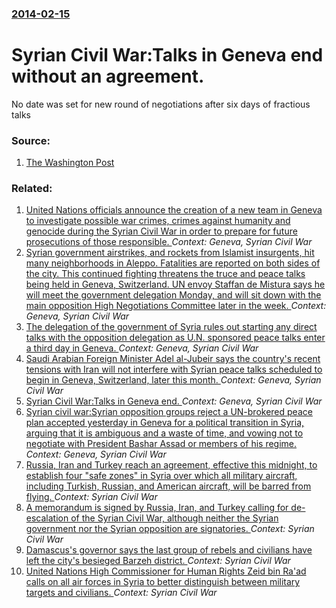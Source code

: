 ### [2014-02-15](/news/2014/02/15/index.md)

# Syrian Civil War:Talks in Geneva end without an agreement. 

No date was set for new round of negotiations after six days of fractious talks


### Source:

1. [The Washington Post](http://www.washingtonpost.com/world/middle_east/syria-talks-end-on-a-note-of-uncertainty/2014/02/15/af9c8ee0-9646-11e3-ae45-458927ccedb6_story.html?tid=hpModule_949fa2be-8691-11e2-9d71-f0feafdd1394)

### Related:

1. [United Nations officials announce the creation of a new team in Geneva to investigate possible war crimes, crimes against humanity and genocide during the Syrian Civil War in order to prepare for future prosecutions of those responsible. ](/news/2017/02/16/united-nations-officials-announce-the-creation-of-a-new-team-in-geneva-to-investigate-possible-war-crimes-crimes-against-humanity-and-genoc.md) _Context: Geneva, Syrian Civil War_
2. [Syrian government airstrikes, and rockets from Islamist insurgents, hit many neighborhoods in Aleppo. Fatalities are reported on both sides of the city. This continued fighting threatens the truce and peace talks being held in Geneva, Switzerland. UN envoy Staffan de Mistura says he will meet the government delegation Monday, and will sit down with the main opposition High Negotiations Committee later in the week. ](/news/2016/04/16/syrian-government-airstrikes-and-rockets-from-islamist-insurgents-hit-many-neighborhoods-in-aleppo-fatalities-are-reported-on-both-sides.md) _Context: Geneva, Syrian Civil War_
3. [ The delegation of the government of Syria rules out starting any direct talks with the opposition delegation as U.N. sponsored peace talks enter a third day in Geneva. ](/news/2016/03/16/the-delegation-of-the-government-of-syria-rules-out-starting-any-direct-talks-with-the-opposition-delegation-as-u-n-sponsored-peace-talks.md) _Context: Geneva, Syrian Civil War_
4. [Saudi Arabian  Foreign Minister Adel al-Jubeir says the country's recent tensions with Iran will not interfere with Syrian peace talks scheduled to begin in Geneva, Switzerland, later this month. ](/news/2016/01/5/saudi-arabian-foreign-minister-adel-al-jubeir-says-the-country-s-recent-tensions-with-iran-will-not-interfere-with-syrian-peace-talks-sched.md) _Context: Geneva, Syrian Civil War_
5. [Syrian Civil War:Talks in Geneva end. ](/news/2014/02/1/syrian-civil-war-ptalks-in-geneva-end.md) _Context: Geneva, Syrian Civil War_
6. [Syrian civil war:Syrian opposition groups reject a UN-brokered peace plan accepted yesterday in Geneva for a political transition in Syria, arguing that it is ambiguous and a waste of time, and vowing not to negotiate with President Bashar Assad or members of his regime. ](/news/2012/07/1/syrian-civil-war-psyrian-opposition-groups-reject-a-un-brokered-peace-plan-accepted-yesterday-in-geneva-for-a-political-transition-in-syria.md) _Context: Geneva, Syrian Civil War_
7. [ Russia, Iran  and Turkey reach an agreement, effective this midnight, to establish four "safe zones" in Syria over which all military aircraft, including Turkish, Russian, and American aircraft, will be barred from flying.  ](/news/2017/05/5/russia-iran-and-turkey-reach-an-agreement-effective-this-midnight-to-establish-four-safe-zones-in-syria-over-which-all-military-aircr.md) _Context: Syrian Civil War_
8. [A memorandum is signed by Russia, Iran, and Turkey calling for de-escalation of the Syrian Civil War, although neither the Syrian government nor the Syrian opposition are signatories. ](/news/2017/05/4/a-memorandum-is-signed-by-russia-iran-and-turkey-calling-for-de-escalation-of-the-syrian-civil-war-although-neither-the-syrian-government.md) _Context: Syrian Civil War_
9. [Damascus's governor says the last group of rebels and civilians have left the city's besieged Barzeh district. ](/news/2017/05/29/damascus-s-governor-says-the-last-group-of-rebels-and-civilians-have-left-the-city-s-besieged-barzeh-district.md) _Context: Syrian Civil War_
10. [United Nations High Commissioner for Human Rights Zeid bin Ra'ad calls on all air forces in Syria to better distinguish between military targets and civilians. ](/news/2017/05/26/united-nations-high-commissioner-for-human-rights-zeid-bin-ra-ad-calls-on-all-air-forces-in-syria-to-better-distinguish-between-military-tar.md) _Context: Syrian Civil War_
